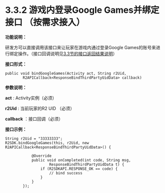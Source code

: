 # 3.3.2 游戏内登录Google Games并绑定接口 （按需求接入）

**功能说明：** 

研发方可以直接调用该接口来让玩家在游戏内通过登录Google Games的账号来进行绑定操作。（接口回调说明见[3.3节的接口返回结果说明](./)）

**接口形式：**

```text
public void bindGoogleGames(Activity act, String r2Uid, 
        R2APICallback<ResponseBindThirdPartyUidData> callback)
```

**参数说明：**

**act** : Activity实例（必须）

**r2Uid** : 当前玩家的R2 UID （必须）

**callback** ：接口回调（必须）

**接口示例：**

```text
String r2Uid = "33333333";
R2SDK.bindGoogleGames(this, r2Uid, new R2APICallback<ResponseBindThirdPartyUidData>() {

            @Override
            public void onCompleted(int code, String msg,
                    ResponseBindThirdPartyUidData t) {
                if (R2SDKAPI.RESPONSE_OK == code) {
                    // bind success
                }
            }
        });     

```



